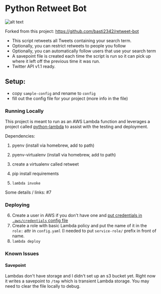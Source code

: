 Python Retweet Bot
==================

![alt text](https://img.shields.io/badge/python-3.5-green.svg "Python3.5")

Forked from this project: https://github.com/basti2342/retweet-bot

- This script retweets all Tweets containing your search term. 
- Optionally, you can restrict retweets to people you follow
- Optionally, you can automatically follow users that use your search term
- A savepoint file is created each time the script is run so it can pick up where it left off the previous time it was run.
- Twitter API v1.1 ready. 

Setup:
-------------
- copy `sample-config` and rename to `config`
- fill out the config file for your project (more info in the file)

### Running Locally
This project is meant to run as an AWS Lambda function and leverages a project called [python-lambda](https://github.com/nficano/python-lambda) to assist with the testing and deployment.

Dependencies:
1. pyenv (install via homebrew, add to path)
2. pyenv-virtualenv (install via homebrew, add to path)
3. create a virtualenv called retweet

4. pip install requirements
5. `lambda invoke`

Some details / links: #7

### Deploying
6. Create a user in AWS if you don't have one and [put credentials in `.aws/credentials` config file](https://docs.aws.amazon.com/cli/latest/userguide/cli-configure-files.html)
7. Create a role with basic Lambda policy and put the name of it in the `role:` attr in `config.yaml` (I needed to put `service-role/` prefix in front of name.
8. `lambda deploy`

### Known Issues

#### Savepoint
Lambdas don't have storage and I didn't set up an s3 bucket yet. Right now it writes a savepoint to `/tmp` which is transient Lambda storage. You may need to clear the file locally to debug.
